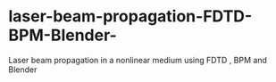 # laser-beam-propagation-FDTD-BPM-Blender-
Laser beam propagation in a nonlinear medium using FDTD , BPM and Blender 
